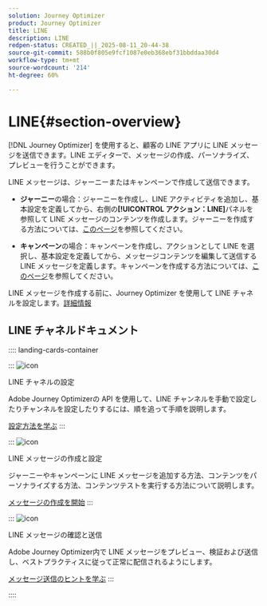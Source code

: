 ```yaml
---
solution: Journey Optimizer
product: Journey Optimizer
title: LINE
description: LINE
redpen-status: CREATED_||_2025-08-11_20-44-38
source-git-commit: 588b0f805e9fcf1087e0eb368ebf31bbddaa30d4
workflow-type: tm+mt
source-wordcount: '214'
ht-degree: 60%

---
```



# LINE{#section-overview}


[!DNL Journey Optimizer] を使用すると、顧客の LINE アプリに LINE メッセージを送信できます。LINE エディターで、メッセージの作成、パーソナライズ、プレビューを行うことができます。

LINE メッセージは、ジャーニーまたはキャンペーンで作成して送信できます。

* **ジャーニー**&#x200B;の場合：ジャーニーを作成し、LINE アクティビティを追加し、基本設定を定義してから、右側の&#x200B;**[!UICONTROL アクション：LINE]**&#x200B;パネルを参照して LINE メッセージのコンテンツを作成します。ジャーニーを作成する方法については、[このページ](../using/building-journeys/journey-gs.md)を参照してください。

* **キャンペーン**&#x200B;の場合：キャンペーンを作成し、アクションとして LINE を選択し、基本設定を定義してから、メッセージコンテンツを編集して送信する LINE メッセージを定義します。キャンペーンを作成する方法については、[このページ](../using/campaigns/create-campaign.md#configure)を参照してください。

LINE メッセージを作成する前に、Journey Optimizer を使用して LINE チャネルを設定します。[詳細情報](../using/line/line-configuration.md)

## LINE チャネルドキュメント

:::: landing-cards-container

:::
![icon](https://cdn.experienceleague.adobe.com/icons/gear.svg)

LINE チャネルの設定

Adobe Journey Optimizerの API を使用して、LINE チャンネルを手動で設定したりチャンネルを設定したりするには、順を追って手順を説明します。

[設定方法を学ぶ](../using/line/line-configuration.md)
:::

:::
![icon](https://cdn.experienceleague.adobe.com/icons/list-check.svg)

LINE メッセージの作成と設定

ジャーニーやキャンペーンに LINE メッセージを追加する方法、コンテンツをパーソナライズする方法、コンテンツテストを実行する方法について説明します。

[メッセージの作成を開始](../using/line/create-line.md)
:::

:::
![icon](https://cdn.experienceleague.adobe.com/icons/bullseye.svg)

LINE メッセージの確認と送信

Adobe Journey Optimizer内で LINE メッセージをプレビュー、検証および送信し、ベストプラクティスに従って正常に配信されるようにします。

[メッセージ送信のヒントを学ぶ](../using/line/send-line.md)
:::

::::
